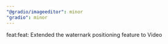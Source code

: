 ```yaml
---
"@gradio/imageeditor": minor
"gradio": minor
---
```


feat:feat: Extended the waternark positioning feature to Video
